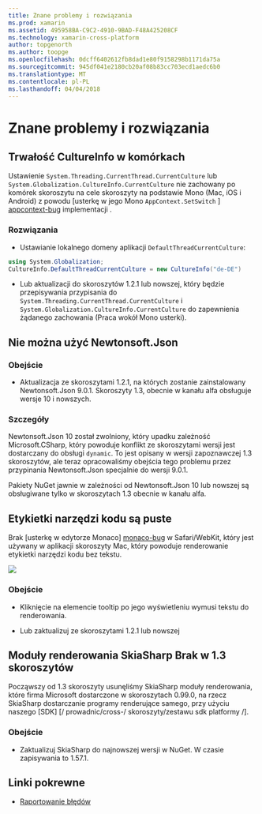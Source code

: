 ```yaml
---
title: Znane problemy i rozwiązania
ms.prod: xamarin
ms.assetid: 495958BA-C9C2-4910-9BAD-F48A425208CF
ms.technology: xamarin-cross-platform
author: topgenorth
ms.author: toopge
ms.openlocfilehash: 0dcff6402612fb8dad1e80f9158298b1171da75a
ms.sourcegitcommit: 945df041e2180cb20af08b83cc703ecd1aedc6b0
ms.translationtype: MT
ms.contentlocale: pl-PL
ms.lasthandoff: 04/04/2018
---
```

# <a name="known-issues--workarounds"></a>Znane problemy i rozwiązania

## <a name="persistence-of-cultureinfo-across-cells"></a>Trwałość CultureInfo w komórkach

Ustawienie `System.Threading.CurrentThread.CurrentCulture` lub `System.Globalization.CultureInfo.CurrentCulture` nie zachowany po komórek skoroszytu na cele skoroszyty na podstawie Mono (Mac, iOS i Android) z powodu [usterkę w jego Mono `AppContext.SetSwitch` ] [ appcontext-bug] implementacji .

### <a name="workarounds"></a>Rozwiązania

* Ustawianie lokalnego domeny aplikacji `DefaultThreadCurrentCulture`:
```csharp
using System.Globalization;
CultureInfo.DefaultThreadCurrentCulture = new CultureInfo("de-DE")
```

* Lub aktualizacji do skoroszytów 1.2.1 lub nowszej, który będzie przepisywania przypisania do `System.Threading.CurrentThread.CurrentCulture` i `System.Globalization.CultureInfo.CurrentCulture` do zapewnienia żądanego zachowania (Praca wokół Mono usterki).

## <a name="unable-to-use-newtonsoftjson"></a>Nie można użyć Newtonsoft.Json

### <a name="workaround"></a>Obejście

* Aktualizacja ze skoroszytami 1.2.1, na których zostanie zainstalowany Newtonsoft.Json 9.0.1.
  Skoroszyty 1.3, obecnie w kanału alfa obsługuje wersje 10 i nowszych.

### <a name="details"></a>Szczegóły

Newtonsoft.Json 10 został zwolniony, który upadku zależność Microsoft.CSharp, który powoduje konflikt ze skoroszytami wersji jest dostarczany do obsługi `dynamic`. To jest opisany w wersji zapoznawczej 1.3 skoroszytów, ale teraz opracowaliśmy obejścia tego problemu przez przypinania Newtonsoft.Json specjalnie do wersji 9.0.1.

Pakiety NuGet jawnie w zależności od Newtonsoft.Json 10 lub nowszej są obsługiwane tylko w skoroszytach 1.3 obecnie w kanału alfa.

## <a name="code-tooltips-are-blank"></a>Etykietki narzędzi kodu są puste

Brak [usterkę w edytorze Monaco] [ monaco-bug] w Safari/WebKit, który jest używany w aplikacji skoroszyty Mac, który powoduje renderowanie etykietki narzędzi kodu bez tekstu.

![](general-images/monaco-signature-help-bug.png)

### <a name="workaround"></a>Obejście

* Kliknięcie na elemencie tooltip po jego wyświetleniu wymusi tekstu do renderowania.

* Lub zaktualizuj ze skoroszytami 1.2.1 lub nowszej

[appcontext-bug]: https://bugzilla.xamarin.com/show_bug.cgi?id=54448
[monaco-bug]: https://github.com/Microsoft/monaco-editor/issues/408

## <a name="skiasharp-renderers-are-missing-in-workbooks-13"></a>Moduły renderowania SkiaSharp Brak w 1.3 skoroszytów

Począwszy od 1.3 skoroszyty usunęliśmy SkiaSharp moduły renderowania, które firma Microsoft dostarczone w skoroszytach 0.99.0, na rzecz SkiaSharp dostarczanie programy renderujące samego, przy użyciu naszego [SDK] [/ prowadnic/cross-/ skoroszyty/zestawu sdk platformy /].

### <a name="workaround"></a>Obejście

* Zaktualizuj SkiaSharp do najnowszej wersji w NuGet. W czasie zapisywania to 1.57.1.

## <a name="related-links"></a>Linki pokrewne

- [Raportowanie błędów](~/tools/workbooks/install.md#reporting-bugs)
